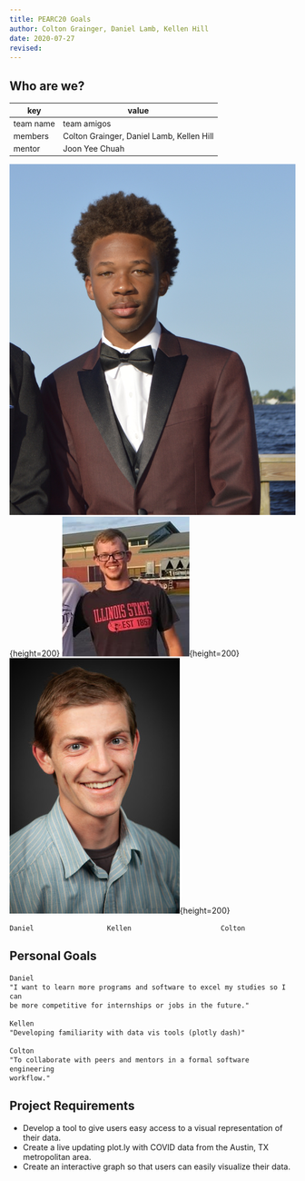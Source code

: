 ```yaml
---
title: PEARC20 Goals 
author: Colton Grainger, Daniel Lamb, Kellen Hill
date: 2020-07-27
revised:
---
```


## Who are we?

key | value
--- | ---
team name | team amigos
members | Colton Grainger, Daniel Lamb, Kellen Hill 
mentor | Joon Yee Chuah


![](daniel.jpg){height=200}
![](kellen.png){height=200}
![](colton.jpg){height=200}

```
Daniel                  Kellen                      Colton
```

## Personal Goals 

```
Daniel 
"I want to learn more programs and software to excel my studies so I can
be more competitive for internships or jobs in the future."

Kellen 
"Developing familiarity with data vis tools (plotly dash)"

Colton 
"To collaborate with peers and mentors in a formal software engineering
workflow."
```

## Project Requirements

- Develop a tool to give users easy access to a visual representation of their data.
- Create a live updating plot.ly with COVID data from the Austin, TX metropolitan area.
- Create an interactive graph so that users can easily visualize their data.
